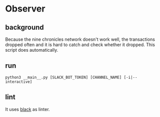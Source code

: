 # Observer

## background

Because the nine chronicles network doesn't work well, the transactions dropped often and it is hard to catch and check whether it dropped. This script does automatically.

## run

```
python3 __main__.py [SLACK_BOT_TOKEN] [CHANNEL_NAME] [-i|--interactive]
```

## lint

It uses [black] as linter.


[black]: https://pypi.org/project/black/
